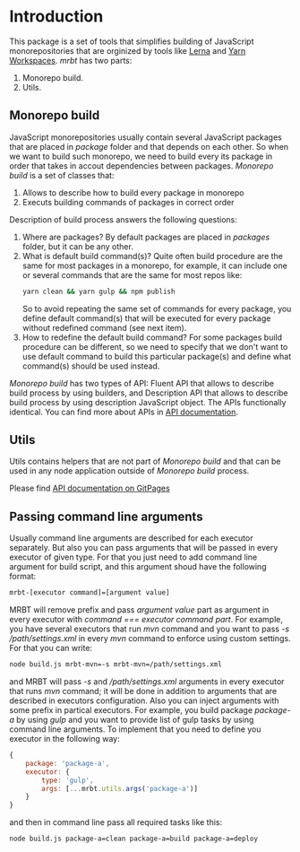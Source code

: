 # Introduction
This package is a set of tools that simplifies building of JavaScript monorepositories that are orginized by tools like
[Lerna](https://lernajs.io/) and [Yarn Workspaces](https://yarnpkg.com/blog/2017/08/02/introducing-workspaces/).
*mrbt* has two parts:
1. Monorepo build.
2. Utils.

## Monorepo build

JavaScript monorepositories usually contain several JavaScript packages that are placed in *package* folder and that
depends on each other. So when we want to build such monorepo, we need to build every its package in order that takes in
accout dependencies between packages. *Monorepo build* is a set of classes that:
1. Allows to describe how to build every package in monorepo
2. Executs building commands of packages in correct order

Description of build process answers the following questions:
1. Where are packages? By default packages are placed in *packages* folder, but it can be any other.
2. What is default build command(s)? Quite often build procedure are the same for most packages in a monorepo, for
example, it can include one or several commands that are the same for most repos like:
    ```bash
    yarn clean && yarn gulp && npm publish
    ```
    So to avoid repeating the same set of commands for every package, you define default command(s) that will be
    executed for every package without redefined command (see next item).
3. How to redefine the default build command? For some packages build procedure can be different, so we need to specify
that we don't want to use default command to build this particular package(s) and define what command(s) should be used
instead.

*Monorepo build* has two types of API: Fluent API that allows to describe build process by using builders, and
Description API that allows to describe build process by using description JavaScript object. The APIs functionally
identical. You can find more about APIs in [API documentation](https://prishedko.github.io/mrbt/).

## Utils

Utils contains helpers that are not part of *Monorepo build* and that can be used in any node application outside of
*Monorepo build* process.

Please find [API documentation on GitPages](https://prishedko.github.io/mrbt/)

## Passing command line arguments

Usually command line arguments are described for each executor separately. But also you can pass arguments that will be
passed in every executor of given type. For that you just need to add command line argument for build script, and this
argument shoud have the following format:
```bash
mrbt-[executor command]=[argument value]
```
MRBT will remove prefix and pass *argument value* part as argument in every executor with
*command === executor command part*.
For example, you have several executors that run *mvn* command and you want to
pass *-s /path/settings.xml* in every *mvn* command to enforce using custom settings. For that you can write:
```bash
node build.js mrbt-mvn=-s mrbt-mvn=/path/settings.xml
```
and MRBT will pass *-s* and */path/settings.xml* arguments in every executor that runs *mvn* command; it will be done
in addition to arguments that are described in executors configuration.
Also you can inject arguments with some prefix in partical executors. For example, you build package *package-a* by
using *gulp* and you want to provide list of gulp tasks by using command line arguments. To implement that you need
to define you executor in the following way:
```javascript 1.7
{
    package: 'package-a',
    executor: {
        type: 'gulp',
        args: [...mrbt.utils.args('package-a')]
    }
}
```
and then in command line pass all required tasks like this:
```bash
node build.js package-a=clean package-a=build package-a=deploy
```
